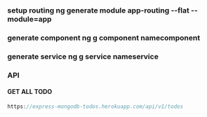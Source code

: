 ### setup routing ng generate module app-routing --flat --module=app

### generate component ng g component namecomponent

### generate service ng g service nameservice


### API

#### GET ALL TODO
```js
https://express-mongodb-todos.herokuapp.com/api/v1/todos
```